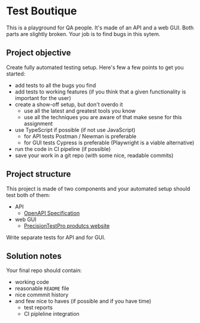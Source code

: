 # Test Boutique

This is a playground for QA people. It's made of an API and a web GUI. Both parts are slightly broken. Your job is to find bugs in this sytem.

## Project objective

Create fully automated testing setup. Here's few a few points to get you started:

* add tests to all the bugs you find
* add tests to working features (if you think that a given functionality is important for the user)
* create a show-off setup, but don't overdo it
    * use all the latest and greatest tools you know
    * use all the techniques you are aware of that make sesne for this assignment
* use TypeScript if possible (if not use JavaScript)
    * for API tests Postman / Newman is preferable
    * for GUI tests Cypress is preferable (Playwright is a viable alternative)
* run the code in CI pipeline (if possible)
* save your work in a git repo (with some nice, readable commits)

## Project structure

This project is made of two components and your automated setup should test both of them:

* API
    * [OpenAPI Specification](https://testboutique-precisiontest.deno.dev/static/docs/)
* web GUI
    * [PrecisionTestPro produtcs website](https://testboutique-precisiontest.deno.dev/static/shop/)

Write separate tests for API and for GUI.

## Solution notes

Your final repo should contain:

* working code
* reasonable `README` file
* nice commmit history
* and few nice to haves (if possible and if you have time)
    * test reports
    * CI pipleline integration